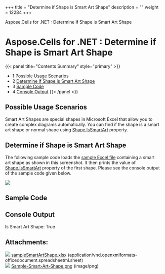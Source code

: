 +++
title = "Determine if Shape is Smart Art Shape" 
description = "" 
weight = 12284 
+++

Aspose.Cells for .NET : Determine if Shape is Smart Art Shape  

# Aspose.Cells for .NET : Determine if Shape is Smart Art Shape


{{< panel title="Contents Summary" style="primary" >}}
*   1 [Possible Usage Scenarios](#DetermineifShapeisSmartArtShape-PossibleUsageScenarios)
*   2 [Determine if Shape is Smart Art Shape](#DetermineifShapeisSmartArtShape-DetermineifShapeisSmartArtShape)
*   3 [Sample Code](#DetermineifShapeisSmartArtShape-SampleCode)
*   4 [Console Output](#DetermineifShapeisSmartArtShape-ConsoleOutput)
{{< /panel >}}
 

## Possible Usage Scenarios

Smart Art Shapes are special shapes in Microsoft Excel that allow you to create complex diagrams automatically. You can find if the shape is a smart art shape or normal shape using [Shape.IsSmartArt](https://apireference.aspose.com/net/cells/aspose.cells.drawing/shape/properties/issmartart) property.

## Determine if Shape is Smart Art Shape

The following sample code loads the [sample Excel file](https://docs2.aspose.com/cells/net/attachments/54690177/55541792.xlsx) containing a smart art shape as shown in this screenshot. It then prints the value of [Shape.IsSmartArt](https://apireference.aspose.com/net/cells/aspose.cells.drawing/shape/properties/issmartart) property of the first shape. Please see the console output of the sample code given below.

![](https://docs2.aspose.com/cells/net/attachments/54690177/55541796.png)

## Sample Code

## Console Output

Is Smart Art Shape: True

## Attachments:

![](https://docs2.aspose.com/cells/net/images/icons/bullet_blue.gif) [sampleSmartArtShape.xlsx](https://docs2.aspose.com/cells/net/attachments/54690177/55541792.xlsx) (application/vnd.openxmlformats-officedocument.spreadsheetml.sheet)  
![](https://docs2.aspose.com/cells/net/images/icons/bullet_blue.gif) [Sample-Smart-Art-Shape.png](https://docs2.aspose.com/cells/net/attachments/54690177/55541796.png) (image/png)  

